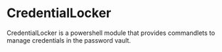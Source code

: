 # CredentialLocker
CredentialLocker is a powershell module that provides commandlets to manage credentials in the password vault.
